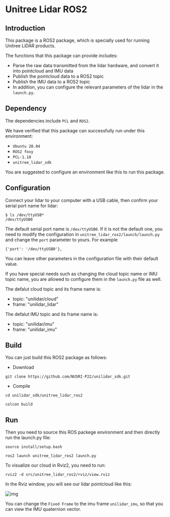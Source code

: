# Unitree Lidar ROS2

## Introduction
This package is a ROS2 package, which is specially used for running Unitree LiDAR products.


The functions that this package can provide includes:
- Parse the raw data transmitted from the lidar hardware, and convert it into pointcloud and IMU data
- Publish the pointcloud data to a ROS2 topic
- Publish the IMU data to a ROS2 topic
- In addition, you can configure the relevant parameters of the lidar in the `launch.py`.

## Dependency
The dependencies include `PCL` and `ROS2`.

We have verified that this package can successfully run under this environment:
- `Ubuntu 20.04` 
- `ROS2 foxy`
- `PCL-1.10`
- `unitree_lidar_sdk`

You are suggested to configure an environment like this to run this package.

## Configuration

Connect your lidar to your computer with a USB cable, then confirm your serial port name for lidar:
```
$ ls /dev/ttyUSB*
/dev/ttyUSB0
```

The default serial port name is `/dev/ttyUSB0`.
If it is not the default one, you need to modify the configuration  in `unitree_lidar_ros2/launch/launch.py`
and change the `port` parameter to yours. For example
```
{'port': '/dev/ttyUSB0'},
```

You can leave other parameters in the configuration file with their default value.

If you have special needs such as changing the cloud topic name or IMU topic name, you are allowed to configure them in the `launch.py` file as well. 

The defalut cloud topic and its frame name is:
- topic: "unilidar/cloud"
- frame: "unilidar_lidar"

The defalut IMU topic and its frame name is:
- topic: "unilidar/imu"
- frame: "unilidar_imu"

## Build

You can just build this ROS2 package as follows:
- Download
```
git clone https://github.com/NUSRI-P22/unilidar_sdk.git
```

- Compile
```
cd unilidar_sdk/unitree_lidar_ros2

colcon build
```

## Run

Then you need to source this ROS packege environment and then directly run the launch.py file:
```
source install/setup.bash

ros2 launch unitree_lidar_ros2 launch.py
```

To visualize our cloud in Rviz2, you need to run:
```
rviz2 -d src/unitree_lidar_ros2/rviz/view.rviz 
```

In the Rviz window, you will see our lidar pointcloud like this:

![img](./docs/cloud.png)

You can change the `Fixed Frame` to the imu frame `unilidar_imu`, so that you can view the IMU quaternion vector.